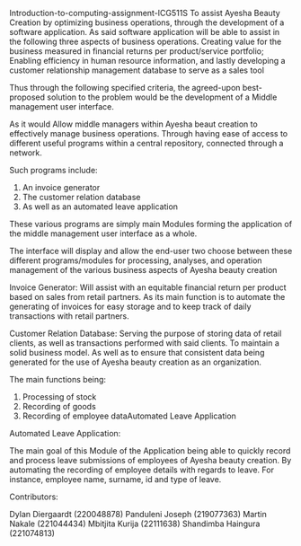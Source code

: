 

Introduction-to-computing-assignment-ICG511S
To assist Ayesha Beauty Creation by optimizing business operations, through the development of a software application. As said software application will be able to assist in the following three aspects of business operations. Creating value for the business measured in financial returns per product/service portfolio; Enabling efficiency in human resource information, and lastly developing a customer relationship management database to serve as a sales tool

Thus through the following specified criteria, the agreed-upon best-proposed solution to the problem would be the development of a Middle management user interface.
  
As it would Allow middle managers within Ayesha beaut creation to effectively manage business operations. Through having ease of access to different useful programs within a central repository, connected through a network.

Such programs include:
1.	An invoice generator
2.	The customer relation database
3.	As well as an automated leave application

These various programs are simply main Modules forming the application of the middle management user interface as a whole.

The interface will display and allow the end-user two choose between these different programs/modules for processing, analyses, and operation management of the various business aspects of Ayesha beauty creation

Invoice Generator:
Will assist with an equitable financial return per product based on sales from retail partners. As its main function is to automate the generating of invoices for easy storage and to keep track of daily transactions with retail partners.
 
 
Customer Relation Database:
Serving the purpose of storing data of retail clients, as well as transactions performed with said clients. To maintain a solid business model. As well as to ensure that consistent data being generated for the use of Ayesha beauty creation as an organization.

The main functions being:
1.	Processing of stock
2.	Recording of goods
3.	Recording of employee dataAutomated Leave Application


Automated Leave Application:

The main goal of this Module of the Application being able to quickly record and process leave submissions of employees of Ayesha beauty creation. 
By automating the  recording of employee details with regards to leave. 
For instance, employee name, surname, id and type of leave.

Contributors:

Dylan Diergaardt (220048878)
Panduleni Joseph (219077363) 
Martin Nakale (221044434)
Mbitjita Kurija (22111638)
Shandimba Haingura (221074813)



